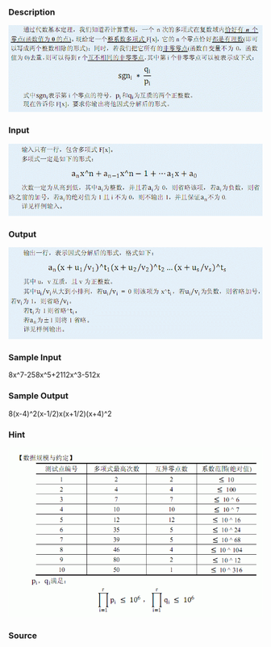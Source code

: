 
### Description
![](/JudgeOnline/upload/201304/1(9).jpg)
### Input
![](/JudgeOnline/upload/201304/2(2).jpg)
### Output
![](/JudgeOnline/upload/201304/3.jpg)
### Sample Input
8x^7-258x^5+2112x^3-512x 
### Sample Output
8(x-4)^2(x-1/2)x(x+1/2)(x+4)^2 
### Hint
![](/JudgeOnline/upload/201304/1(10).jpg)
### Source
